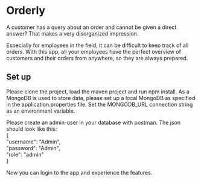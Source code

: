 # Orderly

A customer has a query about an order and cannot be given a direct answer? That makes a very disorganized impression. 

Especially for employees in the field, it can be difficult to keep track of all orders. 
With this app, all your employees have the perfect overview of customers and their orders from anywhere, 
so they are always prepared.  


## Set up

Please clone the project, load the maven project and run npm install. As a MongoDB is used to store data, please 
set up a local MongoDB as specified in the application.properties file. Set the MONGODB_URL connection string as an environment variable.

Please create an admin-user in your database with postman. The json should look like this:  
{  
"username": "Admin",  
"password": "Admin",  
"role": "admin"  
}

Now you can login to the app and experience the features.
